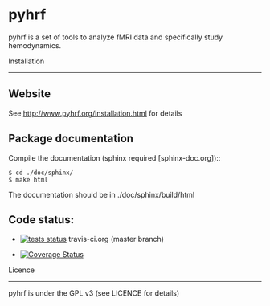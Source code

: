 pyhrf
=====

pyhrf is a set of tools to analyze fMRI data and specifically study hemodynamics.


Installation
************

Website
-------

See http://www.pyhrf.org/installation.html for details

Package documentation
---------------------

Compile the documentation (sphinx required [sphinx-doc.org])::
    
    $ cd ./doc/sphinx/
    $ make html
    
The documentation should be in ./doc/sphinx/build/html

Code status:
------------

* [![tests status](https://secure.travis-ci.org/pyhrf/pyhrf.png?branch=master)](https://travis-ci.org/pyhrf/pyhrf) travis-ci.org (master branch)

* [![Coverage Status](https://coveralls.io/repos/pyhrf/pyhrf/badge.png)](https://coveralls.io/r/pyhrf/pyhrf)


Licence
*******

pyhrf is under the GPL v3 (see LICENCE for details)

